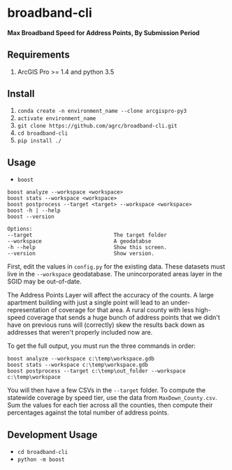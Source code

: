 # broadband-cli

#### Max Broadband Speed for Address Points, By Submission Period


## Requirements

1. ArcGIS Pro >= 1.4 and python 3.5

## Install

1. `conda create -n environment_name --clone arcgispro-py3`
1. `activate environment_name`
1. `git clone https://github.com/agrc/broadband-cli.git`
1. `cd broadband-cli`
1. `pip install ./`

## Usage

- `boost`

```shell
boost analyze --workspace <workspace>
boost stats --workspace <workspace>
boost postprocess --target <target> --workspace <workspace>
boost -h | --help
boost --version

Options:
--target                          The target folder
--workspace                       A geodatabse
-h --help                         Show this screen.
--version                         Show version.
```

First, edit the values in `config.py` for the existing data. These datasets must live in the `--workspace` geodatabase. The unincorporated areas layer in the SGID may be out-of-date.

The Address Points Layer will affect the accuracy of the counts. A large apartment building with just a single point will lead to an under-representation of coverage for that area. A rural county with less high-speed coverage that sends a huge bunch of address points that we didn't have on previous runs will (correctly) skew the results back down as addresses that weren't properly included now are.

To get the full output, you must run the three commands in order:
```shell
boost analyze --workspace c:\temp\workspace.gdb
boost stats --workspace c:\temp\workspace.gdb
boost postprocess --target c:\temp\out_folder --workspace c:\temp\workspace
```

You will then have a few CSVs in the  `--target` folder. To compute the statewide coverage by speed tier, use the data from `MaxDown_County.csv`. Sum the values for each tier across all the counties, then compute their percentages against the total number of address points.

## Development Usage

- `cd broadband-cli`
- `python -m boost`
